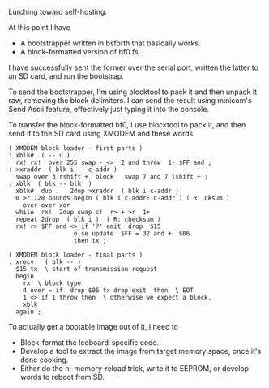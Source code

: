 Lurching toward self-hosting.

At this point I have
- A bootstrapper written in bsforth that basically works.
- A block-formatted version of bf0.fs.

I have successfully sent the former over the serial port, written the latter to
an SD card, and run the bootstrap.

To send the bootstrapper, I'm using blocktool to pack it and then unpack it raw,
removing the block delimiters. I can send the result using minicom's Send Ascii
feature, effectively just typing it into the console.

To transfer the block-formatted bf0, I use blocktool to pack it, and then send
it to the SD card using XMODEM and these words:

    ( XMODEM block loader - first parts )
    : xblk#  ( -- u )
      rx! rx!  over 255 swap - <>  2 and throw  1- $FF and ;
    : >xraddr  ( blk i -- c-addr )
      swap over 3 rshift +  block   swap 7 and 7 lshift + ;
    : xblk  ( blk -- blk' )
      xblk#  dup .   2dup >xraddr  ( blk i c-addr )
      0 >r 128 bounds begin ( blk i c-addrE c-addr ) ( R: cksum )
        over over xor
      while  rx!  2dup swap c!  r> + >r  1+
      repeat 2drop  ( blk i )  ( R: checksum )
      rx! r> $FF and <> if '?' emit  drop  $15
                      else update  $FF = 32 and +  $06
                      then tx ;
    
    ( XMODEM block loader - final parts )
    : xrecv   ( blk -- )
      $15 tx  \ start of transmission request
      begin
        rx! \ block type
        4 over = if  drop $06 tx drop exit  then  \ EOT
        1 <> if 1 throw then  \ otherwise we expect a block.
        xblk
      again ;

To actually get a bootable image out of it, I need to

- Block-format the Icoboard-specific code.
- Develop a tool to extract the image from target memory space, once it's done
  cooking.
- Either do the hi-memory-reload trick, write it to EEPROM, or develop words to
  reboot from SD.


